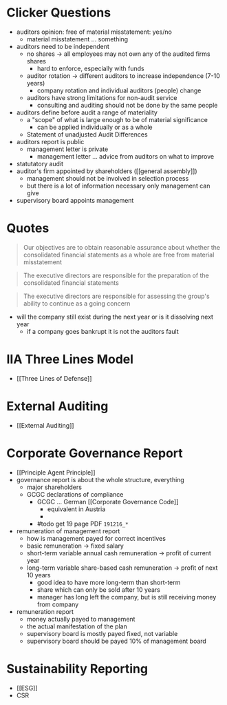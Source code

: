 # Clicker Questions
- auditors opinion: free of material misstatement: yes/no
	- material misstatement ... something 
- auditors need to be independent
	- no shares -> all employees may not own any of the audited firms shares
		- hard to enforce, especially with funds
	- auditor rotation -> different auditors to increase independence (7-10 years)
		- company rotation and individual auditors (people) change
	- auditors have strong limitations for non-audit service
		- consulting and auditing should not be done by the same people
- auditors define before audit a range of materiality
	- a "scope" of what is large enough to be of material significance
		- can be applied individually or as a whole
	- Statement of unadjusted Audit Differences
- auditors report is public
	- management letter is private
		- management letter ... advice from auditors on what to improve
- statutatory audit
- auditor's firm appointed by shareholders ([[general assembly]])
	- management should not be involved in selection process
	- but there is a lot of information necessary only management can give
- supervisory board appoints management

# Quotes
> Our objectives are to obtain reasonable assurance about whether the consolidated financial statements as a whole are free from material misstatement

> The executive directors are responsible for the preparation of the consolidated financial statements 

> The executive directors are responsible for assessing the group's ability to continue as a going concern
- will the company still exist during the next year or is it dissolving next year
	- if a company goes bankrupt it is not the auditors fault

# IIA Three Lines Model
- [[Three Lines of Defense]]
# External Auditing
- [[External Auditing]]
# Corporate Governance Report
- [[Principle Agent Principle]]
- governance report is about the whole structure, everything
	- major shareholders
	- GCGC declarations of compliance
		- GCGC ... German [[Corporate Governance Code]]
			- equivalent in Austria
			- 
		- #todo get 19 page PDF `191216_*`
- remuneration of management report
	- how is management payed for correct incentives
	- basic remuneration -> fixed salary
	- short-term variable annual cash remuneration -> profit of current year
	- long-term variable share-based cash remuneration -> profit of next 10 years
		- good idea to have more long-term than short-term
		- share which can only be sold after 10 years
		- manager has long left the company, but is still receiving money from company
- remuneration report
	- money actually payed to management
	- the actual manifestation of the plan
	- supervisory board is mostly payed fixed, not variable
	- supervisory board should be payed 10% of management board
# Sustainability Reporting
- [[ESG]]
- CSR
